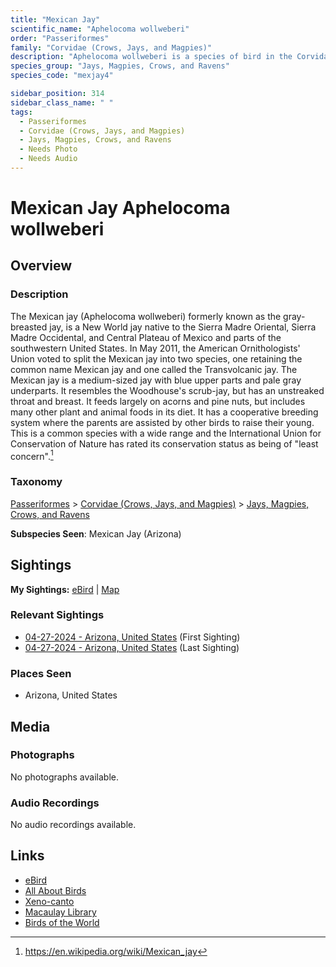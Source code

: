 ```yaml
---
title: "Mexican Jay"
scientific_name: "Aphelocoma wollweberi"
order: "Passeriformes"
family: "Corvidae (Crows, Jays, and Magpies)"
description: "Aphelocoma wollweberi is a species of bird in the Corvidae (Crows, Jays, and Magpies) family. It has been observed 2 times."
species_group: "Jays, Magpies, Crows, and Ravens"
species_code: "mexjay4"

sidebar_position: 314
sidebar_class_name: " "
tags: 
  - Passeriformes
  - Corvidae (Crows, Jays, and Magpies)
  - Jays, Magpies, Crows, and Ravens
  - Needs Photo
  - Needs Audio
---
```


# Mexican Jay <span className='sci_name'>Aphelocoma wollweberi</span>

## Overview

### Description
The Mexican jay (Aphelocoma wollweberi)  formerly known as the gray-breasted jay, is a New World jay native to the Sierra Madre Oriental, Sierra Madre Occidental, and Central Plateau of Mexico and parts of the southwestern United States. In May 2011, the American Ornithologists' Union voted to split the Mexican jay into two species, one retaining the common name Mexican jay and one called the Transvolcanic jay. The Mexican jay is a medium-sized jay with blue upper parts and pale gray underparts. It resembles the Woodhouse's scrub-jay, but has an unstreaked throat and breast. It feeds largely on acorns and pine nuts, but includes many other plant and animal foods in its diet. It has a cooperative breeding system where the parents are assisted by other birds to raise their young. This is a common species with a wide range and the International Union for Conservation of Nature has rated its conservation status as being of "least concern".[^1]

[^1]: https://en.wikipedia.org/wiki/Mexican_jay

### Taxonomy
[Passeriformes](/tags/passeriformes) > [Corvidae (Crows, Jays, and Magpies)](/tags/corvidae-crows-jays-and-magpies) > [Jays, Magpies, Crows, and Ravens](/tags/jays-magpies-crows-and-ravens)

**Subspecies Seen**: Mexican Jay (Arizona)


## Sightings

**My Sightings:** [eBird](https://ebird.org/lifelist?r=world&time=life&spp=mexjay4) | [Map](/map?species_code=mexjay4)

### Relevant Sightings

* [04-27-2024 - Arizona, United States](https://ebird.org/checklist/S170587152) (First Sighting)
* [04-27-2024 - Arizona, United States](https://ebird.org/checklist/S170587148) (Last Sighting)

### Places Seen

* Arizona, United States



## Media
### Photographs
No photographs available.

### Audio Recordings
No audio recordings available.

## Links
* [eBird](https://ebird.org/species/mexjay4) 
* [All About Birds](https://www.allaboutbirds.org/guide/mexjay4) 
* [Xeno-canto](https://www.xeno-canto.org/species/aphelocoma-wollweberi) 
* [Macaulay Library](https://search.macaulaylibrary.org/catalog?taxonCode=mexjay4&sort=rating_rank_desc)
* [Birds of the World](https://birdsoftheworld.org/bow/species/mexjay4)
